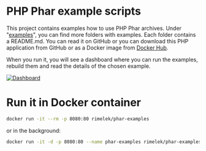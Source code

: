 # PHP Phar example scripts

This project contains examples how to use PHP Phar archives. 
Under "[examples](https://github.com/rimelek/phar-examples/tree/master/examples)", 
you can find more folders with examples. Each folder contains a README.md. 
You can read it on GitHub or you can download this PHP application from GitHub
or as a Docker image from [Docker Hub](https://hub.docker.com/r/rimelek/phar-examples/).

When you run it, you will see a dashboard where you can run the examples, 
rebuild them and read the details of the chosen example.

[![Dashboard](https://raw.githubusercontent.com/rimelek/phar-examples/master/dashboard.jpg)](https://github.com/rimelek/phar-examples/blob/master/dashboard.jpg)

# Run it in Docker container

```bash
docker run -it --rm -p 8080:80 rimelek/phar-examples
```

or in the background:

```bash
docker run -it -d -p 8080:80 --name phar-examples rimelek/phar-examples
```
